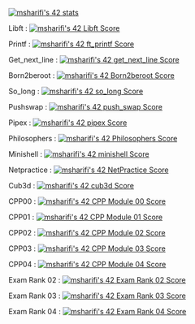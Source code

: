[![msharifi's 42 stats](https://badge42.vercel.app/api/v2/clgwgft2b007808lbx06h4iiu/stats?cursusId=21&coalitionId=48)](https://profile.intra.42.fr/users/msharifi)

Libft :
[![msharifi's 42 Libft Score](https://badge42.vercel.app/api/v2/clgwgft2b007808lbx06h4iiu/project/2579763)](https://github.com/Man-shaa/libft)

Printf :
[![msharifi's 42 ft_printf Score](https://badge42.vercel.app/api/v2/clgwgft2b007808lbx06h4iiu/project/2585280)](https://github.com/Man-shaa/ft_printf)

Get_next_line :
[![msharifi's 42 get_next_line Score](https://badge42.vercel.app/api/v2/clgwgft2b007808lbx06h4iiu/project/2586513)](https://github.com/Man-shaa/Get_Next_Line)

Born2beroot :
[![msharifi's 42 Born2beroot Score](https://badge42.vercel.app/api/v2/clgwgft2b007808lbx06h4iiu/project/2596401)](https://github.com/JaeSeoKim/badge42)

So_long :
[![msharifi's 42 so_long Score](https://badge42.vercel.app/api/v2/clgwgft2b007808lbx06h4iiu/project/2623811)](https://github.com/Man-shaa/so_long)

Pushswap :
[![msharifi's 42 push_swap Score](https://badge42.vercel.app/api/v2/clgwgft2b007808lbx06h4iiu/project/2602065)](https://github.com/Man-shaa/push_swap)

Pipex :
[![msharifi's 42 pipex Score](https://badge42.vercel.app/api/v2/clgwgft2b007808lbx06h4iiu/project/2700794)](https://github.com/Man-shaa/pipex)

Philosophers :
[![msharifi's 42 Philosophers Score](https://badge42.vercel.app/api/v2/clgwgft2b007808lbx06h4iiu/project/2935972)](https://github.com/Man-shaa/Philosophers)

Minishell :
[![msharifi's 42 minishell Score](https://badge42.vercel.app/api/v2/clgwgft2b007808lbx06h4iiu/project/2994749)](https://github.com/Man-shaa/minishell)

Netpractice :
[![msharifi's 42 NetPractice Score](https://badge42.vercel.app/api/v2/clgwgft2b007808lbx06h4iiu/project/3057785)](https://github.com/JaeSeoKim/badge42)

Cub3d :
[![msharifi's 42 cub3d Score](https://badge42.vercel.app/api/v2/clgwgft2b007808lbx06h4iiu/project/3057787)](https://github.com/Man-shaa/cub3d)

CPP00 :
[![msharifi's 42 CPP Module 00 Score](https://badge42.vercel.app/api/v2/clgwgft2b007808lbx06h4iiu/project/3057790)](https://github.com/Man-shaa/CPP00)

CPP01 :
[![msharifi's 42 CPP Module 01 Score](https://badge42.vercel.app/api/v2/clgwgft2b007808lbx06h4iiu/project/3079321)](https://github.com/Man-shaa/CPP01)

CPP02 :
[![msharifi's 42 CPP Module 02 Score](https://badge42.vercel.app/api/v2/clgwgft2b007808lbx06h4iiu/project/3091412)](https://github.com/Man-shaa/CPP02)

CPP03 :
[![msharifi's 42 CPP Module 03 Score](https://badge42.vercel.app/api/v2/clgwgft2b007808lbx06h4iiu/project/3097141)](https://github.com/Man-shaa/CPP03)

CPP04 :
[![msharifi's 42 CPP Module 04 Score](https://badge42.vercel.app/api/v2/clgwgft2b007808lbx06h4iiu/project/3098207)](https://github.com/Man-shaa/CPP04)

Exam Rank 02 :
[![msharifi's 42 Exam Rank 02 Score](https://badge42.vercel.app/api/v2/clgwgft2b007808lbx06h4iiu/project/2602064)](https://github.com/JaeSeoKim/badge42)

Exam Rank 03 :
[![msharifi's 42 Exam Rank 03 Score](https://badge42.vercel.app/api/v2/clgwgft2b007808lbx06h4iiu/project/2935973)](https://github.com/JaeSeoKim/badge42)

Exam Rank 04 :
[![msharifi's 42 Exam Rank 04 Score](https://badge42.vercel.app/api/v2/clgwgft2b007808lbx06h4iiu/project/3057788)](https://github.com/JaeSeoKim/badge42)
